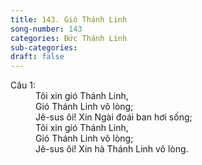 ```yaml
---
title: 143. Gió Thánh Linh
song-number: 143
categories: Đức Thánh Linh
sub-categories: 
draft: false
---
```

<dl><dt>Câu 1:</dt><dd data-verse="1">Tôi xin gió Thánh Linh, <br/>Gió Thánh Linh vô lòng; <br/>Jê-sus ôi! Xin Ngài đoái ban hơi sống; <br/>Tôi xin gió Thánh Linh, <br/>Gió Thánh Linh vô lòng; <br/>Jê-sus ôi! Xin hà Thánh Linh vô lòng. </dd></dl>